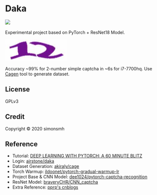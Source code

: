 Daka
===

![](https://img.shields.io/badge/PyTorch-1.4%2B-orange)

Experimental project based on PyTorch + ResNet18 Model.

[![Captcha](model/12_0.jpg)](https://cas.shmtu.edu.cn/cas/captcha)

Accuracy ~99% for 2-number simple captcha in ~6s for i7-7700hq. Use [Cagen](cagen/src/cc/simonsmh/test/Main.java) tool to generate dataset.

## License
GPLv3

## Credit
Copyright © 2020 simonsmh

## Reference
- Tutorial: [DEEP LEARNING WITH PYTORCH: A 60 MINUTE BLITZ](https://pytorch.org/tutorials/beginner/deep_learning_60min_blitz.html)
- Login: [airstone/daka](https://github.com/airstone42/daka)
- Dataset Generation: [akiraly/cage](https://github.com/akiraly/cage)
- Torch Warmup: [ildoonet/pytorch-gradual-warmup-lr](https://github.com/ildoonet/pytorch-gradual-warmup-lr/blob/master/warmup_scheduler/scheduler.py)
- Project Base & CNN Model: [dee1024/pytorch-captcha-recognition](https://github.com/dee1024/pytorch-captcha-recognition/blob/master/captcha_cnn_model.py)
- ResNet Model: [braveryCHR/CNN_captcha](https://github.com/braveryCHR/CNN_captcha/blob/master/model.py)
- Extra Reference: [pprp's cnblogs](https://www.cnblogs.com/pprp/p/12079109.html)
